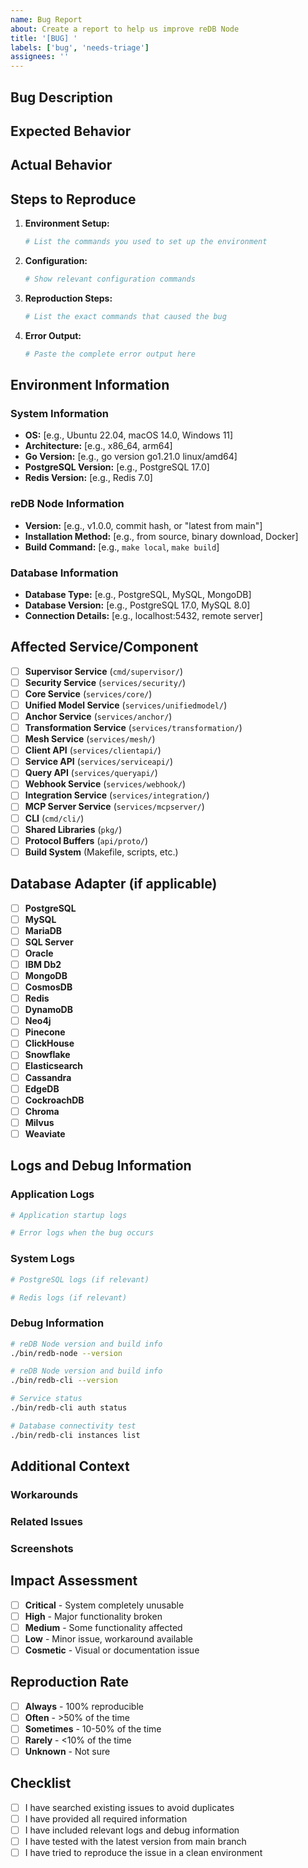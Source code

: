 ```yaml
---
name: Bug Report
about: Create a report to help us improve reDB Node
title: '[BUG] '
labels: ['bug', 'needs-triage']
assignees: ''
---
```


## Bug Description
<!-- A clear and concise description of what the bug is -->

## Expected Behavior
<!-- A clear and concise description of what you expected to happen -->

## Actual Behavior
<!-- A clear and concise description of what actually happened -->

## Steps to Reproduce
<!-- Detailed steps to reproduce the bug -->

1. **Environment Setup:**
   ```bash
   # List the commands you used to set up the environment
   ```

2. **Configuration:**
   ```bash
   # Show relevant configuration commands
   ```

3. **Reproduction Steps:**
   ```bash
   # List the exact commands that caused the bug
   ```

4. **Error Output:**
   ```bash
   # Paste the complete error output here
   ```

## Environment Information

### System Information
- **OS:** [e.g., Ubuntu 22.04, macOS 14.0, Windows 11]
- **Architecture:** [e.g., x86_64, arm64]
- **Go Version:** [e.g., go version go1.21.0 linux/amd64]
- **PostgreSQL Version:** [e.g., PostgreSQL 17.0]
- **Redis Version:** [e.g., Redis 7.0]

### reDB Node Information
- **Version:** [e.g., v1.0.0, commit hash, or "latest from main"]
- **Installation Method:** [e.g., from source, binary download, Docker]
- **Build Command:** [e.g., `make local`, `make build`]

### Database Information
<!-- If the bug is related to a specific database -->

- **Database Type:** [e.g., PostgreSQL, MySQL, MongoDB]
- **Database Version:** [e.g., PostgreSQL 17.0, MySQL 8.0]
- **Connection Details:** [e.g., localhost:5432, remote server]

## Affected Service/Component
<!-- Mark the service(s) or component(s) that are affected -->

- [ ] **Supervisor Service** (`cmd/supervisor/`)
- [ ] **Security Service** (`services/security/`)
- [ ] **Core Service** (`services/core/`)
- [ ] **Unified Model Service** (`services/unifiedmodel/`)
- [ ] **Anchor Service** (`services/anchor/`)
- [ ] **Transformation Service** (`services/transformation/`)
- [ ] **Mesh Service** (`services/mesh/`)
- [ ] **Client API** (`services/clientapi/`)
- [ ] **Service API** (`services/serviceapi/`)
- [ ] **Query API** (`services/queryapi/`)
- [ ] **Webhook Service** (`services/webhook/`)
- [ ] **Integration Service** (`services/integration/`)
- [ ] **MCP Server Service** (`services/mcpserver/`)
- [ ] **CLI** (`cmd/cli/`)
- [ ] **Shared Libraries** (`pkg/`)
- [ ] **Protocol Buffers** (`api/proto/`)
- [ ] **Build System** (Makefile, scripts, etc.)

## Database Adapter (if applicable)
<!-- If the bug is related to a specific database adapter -->

- [ ] **PostgreSQL**
- [ ] **MySQL**
- [ ] **MariaDB**
- [ ] **SQL Server**
- [ ] **Oracle**
- [ ] **IBM Db2**
- [ ] **MongoDB**
- [ ] **CosmosDB**
- [ ] **Redis**
- [ ] **DynamoDB**
- [ ] **Neo4j**
- [ ] **Pinecone**
- [ ] **ClickHouse**
- [ ] **Snowflake**
- [ ] **Elasticsearch**
- [ ] **Cassandra**
- [ ] **EdgeDB**
- [ ] **CockroachDB**
- [ ] **Chroma**
- [ ] **Milvus**
- [ ] **Weaviate**

## Logs and Debug Information

### Application Logs
<!-- Paste relevant log output here -->

```bash
# Application startup logs
```

```bash
# Error logs when the bug occurs
```

### System Logs
<!-- If applicable, include system logs -->

```bash
# PostgreSQL logs (if relevant)
```

```bash
# Redis logs (if relevant)
```

### Debug Information
<!-- Run these commands and paste the output -->

```bash
# reDB Node version and build info
./bin/redb-node --version
```

```bash
# reDB Node version and build info
./bin/redb-cli --version
```

```bash
# Service status
./bin/redb-cli auth status
```

```bash
# Database connectivity test
./bin/redb-cli instances list
```

## Additional Context
<!-- Add any other context about the problem here -->

### Workarounds
<!-- If you found a workaround, describe it here -->

### Related Issues
<!-- Link to any related issues or discussions -->

### Screenshots
<!-- If applicable, add screenshots to help explain the problem -->

## Impact Assessment
<!-- Help us understand the severity of this bug -->

- [ ] **Critical** - System completely unusable
- [ ] **High** - Major functionality broken
- [ ] **Medium** - Some functionality affected
- [ ] **Low** - Minor issue, workaround available
- [ ] **Cosmetic** - Visual or documentation issue

## Reproduction Rate
<!-- How often does this bug occur? -->

- [ ] **Always** - 100% reproducible
- [ ] **Often** - >50% of the time
- [ ] **Sometimes** - 10-50% of the time
- [ ] **Rarely** - <10% of the time
- [ ] **Unknown** - Not sure

## Checklist
<!-- Before submitting, please ensure you've completed these steps -->

- [ ] I have searched existing issues to avoid duplicates
- [ ] I have provided all required information
- [ ] I have included relevant logs and debug information
- [ ] I have tested with the latest version from main branch
- [ ] I have tried to reproduce the issue in a clean environment 